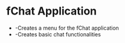 <h1>fChat Application</h1>
<ul>
  <li>-Creates a menu for the fChat application</li>
  <li>-Creates basic chat functionalities</li>
  </ul>
